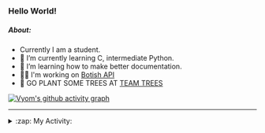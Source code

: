 ### Hello World!

##### About:
- Currently I am a student.
- 🌱 I’m currently learning C, intermediate Python.
- 🌱 I’m learning how to make better documentation.
- 👨‍💻 I'm working on [Botish API](https://github.com/Vyvy-vi/api)
- 🌱 GO PLANT SOME TREES AT [TEAM TREES](https://teamtrees.org/)

[![Vyom's github activity graph](https://activity-graph.herokuapp.com/graph?username=Vyvy-vi)](https://github.com/ashutosh00710/github-readme-activity-graph)

---
<details>
  <summary>:zap: My Activity:</summary>
  
<!--START_SECTION:waka-->
![Code Time](http://img.shields.io/badge/Code%20Time-745%20hrs%207%20mins-blue)

**I'm a Night 🦉** 

```text
🌞 Morning    56 commits     ██░░░░░░░░░░░░░░░░░░░░░░░   8.32% 
🌆 Daytime    161 commits    ██████░░░░░░░░░░░░░░░░░░░   23.92% 
🌃 Evening    215 commits    ████████░░░░░░░░░░░░░░░░░   31.95% 
🌙 Night      241 commits    █████████░░░░░░░░░░░░░░░░   35.81%

```
📅 **I'm Most Productive on Sunday** 

```text
Monday       65 commits     ██░░░░░░░░░░░░░░░░░░░░░░░   9.66% 
Tuesday      124 commits    ████░░░░░░░░░░░░░░░░░░░░░   18.42% 
Wednesday    112 commits    ████░░░░░░░░░░░░░░░░░░░░░   16.64% 
Thursday     92 commits     ███░░░░░░░░░░░░░░░░░░░░░░   13.67% 
Friday       68 commits     ██░░░░░░░░░░░░░░░░░░░░░░░   10.1% 
Saturday     66 commits     ██░░░░░░░░░░░░░░░░░░░░░░░   9.81% 
Sunday       146 commits    █████░░░░░░░░░░░░░░░░░░░░   21.69%

```


📊 **This Week I Spent My Time On** 

```text
🔥 Editors: 
VS Code                  17 hrs 21 mins      ████████████████████████░   95.69% 
Vim                      46 mins             █░░░░░░░░░░░░░░░░░░░░░░░░   4.31%

🐱‍💻 Projects: 
praise_backend_js        9 hrs 55 mins       █████████████░░░░░░░░░░░░   54.77% 
phishing-check-bot       6 hrs 33 mins       █████████░░░░░░░░░░░░░░░░   36.18% 
session-3-revision       42 mins             █░░░░░░░░░░░░░░░░░░░░░░░░   3.87% 
api                      33 mins             ░░░░░░░░░░░░░░░░░░░░░░░░░   3.07% 
TEC-Discord-Automation   8 mins              ░░░░░░░░░░░░░░░░░░░░░░░░░   0.76%

```


 Last Updated on 22/04/2022 10:04:53 UTC
<!--END_SECTION:waka-->
</details>
